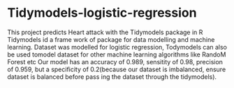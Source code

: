# Tidymodels-logistic-regression
This project predicts Heart attack with the Tidymodels package in R
Tidymodels id a frame work of package for data modelling and machine learning.
Dataset was modelled for logistic regression, Todymodels can also be used tomodel dataset for other machine learning algorithms like RandoM Forest etc
Our model has an accuracy of 0.989, sensitity of 0.98, precision of 0.959, but a specificity of 0.2(because our dataset is imbalanced, ensure dataset is balanced before pass ing the dataset through the tidymodels).


